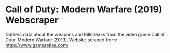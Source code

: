 # Call of Duty: Modern Warfare (2019) Webscraper

Gathers data about the weapons and killstreaks from the video game Call of Duty: Modern Warfare (2019).
Website scraped from: https://www.gamesatlas.com/
